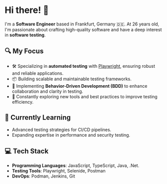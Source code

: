 # Hi there! 👋

I'm a **Software Engineer** based in Frankfurt, Germany 🇩🇪. At 26 years old, I'm passionate about crafting high-quality software and have a deep interest in **software testing**.

## 🔍 My Focus
- 🛠️ Specializing in **automated testing** with [Playwright](https://playwright.dev), ensuring robust and reliable applications.  
- 📦 Building scalable and maintainable testing frameworks.
- 🤝 Implementing **Behavior-Driven Development (BDD)** to enhance collaboration and clarity in testing.
- 🚀 Constantly exploring new tools and best practices to improve testing efficiency.

## 🌱 Currently Learning
- Advanced testing strategies for CI/CD pipelines.  
- Expanding expertise in performance and security testing.

## 💻 Tech Stack
- **Programming Languages**: JavaScript, TypeScript, Java, .Net.  
- **Testing Tools**: Playwright, Selenide, Postman 
- **DevOps**: Podman, Jenkins, Git
